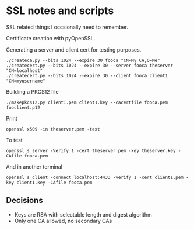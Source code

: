 SSL notes and scripts
=====================

SSL related things I occsionally need to remember.

Certificate creation with pyOpenSSL.

Generating a server and client cert for testing purposes.

    ./createca.py --bits 1024 --expire 30 fooca "CN=My CA,O=Me"
    ./createcert.py --bits 1024 --expire 30 --server fooca theserver "CN=localhost"
    ./createcert.py --bits 1024 --expire 30 --client fooca client1 "CN=myusername"

Building a PKCS12 file

    ./makepkcs12.py client1.pem client1.key --cacertfile fooca.pem fooclient.p12

Print

    openssl x509 -in theserver.pem -text

To test

    openssl s_server -Verify 1 -cert theserver.pem -key theserver.key -CAfile fooca.pem

And in another terminal

    openssl s_client -connect localhost:4433 -verify 1 -cert client1.pem -key client1.key -CAfile fooca.pem

Decisions
---------

- Keys are RSA with selectable length and digest algorithm
- Only one CA allowed, no secondary CAs
